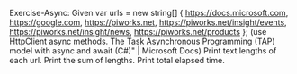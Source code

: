 Exercise-Async:
Given var urls = new string[]
{
    https://docs.microsoft.com,
    https://google.com,
    https://piworks.net,
    https://piworks.net/insight/events,
    https://piworks.net/insight/news,
    https://piworks.net/products
};
(use HttpClient  async methods. The Task Asynchronous Programming (TAP) model with async and await (C#)" | Microsoft Docs)
Print text lengths of each url.
Print the sum of lengths.
Print total elapsed time.
